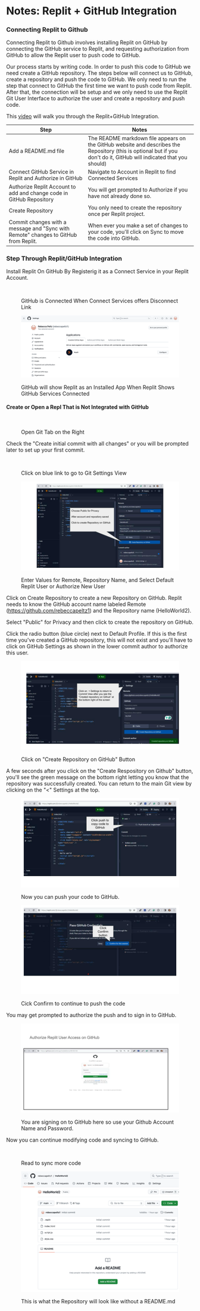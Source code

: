 # Notes: Replit + GitHub Integration

### Connecting Replit to Github

Connecting Replit to Github involves installing Replit on GitHub by connecting the GitHub service to Replit, and requesting authorization from GitHub to allow the Replit user to push code to GitHub. &#x20;

Our process starts by writing code.  In order to push this code to GitHub we need create a GitHub repository.  The steps below will connect us to GitHub, create a repository and push the code to GitHub.  We only need to run the step that connect to GitHub the first time we want to push code from Replit.  After that, the connection will be setup and we only need to use the Replit Git User Interface to  authorize the user and create a repository and push code.

This [video](https://youtu.be/iKlMfhc9RJU?si=wkdcFoi85qjTZiIx) will walk you through the Replit+GitHub Integration.



<table><thead><tr><th width="271">Step</th><th width="405">Notes</th></tr></thead><tbody><tr><td>Add a README.md file</td><td>The README markdown file appears on the GitHub website and describes the Repository (this is optional but if you don't do it, GitHub will indicated that you should)</td></tr><tr><td>Connect GitHub Service in Replit and Authorize in GitHub</td><td>Navigate to Account in Replit to find Connected Services</td></tr><tr><td>Authorize Replit Account to add and change code in GitHub Repository</td><td>You will get prompted to Authorize if you have not already done so.</td></tr><tr><td>Create Repository</td><td>You only need to create the repository once per Replit project.</td></tr><tr><td>Commit changes with a message and "Sync with Remote" changes to GitHub from Replit.</td><td>When ever you make a set of changes to your code, you'll click on Sync to move the code into GitHub.</td></tr></tbody></table>



### Step Through Replit/GitHub Integration

Install Replit On GitHub By Registerig it as a Connect Service in your Replit Account.

<figure><img src="https://lh7-us.googleusercontent.com/T0aATqVHHa7x4FiqgTUT7OYpWHQn9ejr3fUeLIMhSRt5fYISoT5xjNnqeUAOd6OuDSB_WaCkitsCfyFlgQTFbJQ9KKrXUqN0N_DQlTK9mCutLIPGKhrAm_5WfcWM0HQ8_E0FDGQdWPftKRntP8G7qSeuYg=nw" alt=""><figcaption><p>GitHub is Connected When Connect Services offers Disconnect Link</p></figcaption></figure>

<figure><img src="../.gitbook/assets/image (2) (1) (1) (1).png" alt=""><figcaption><p>GitHub will show Replit as an Installed App When Replit Shows GitHub Services Connected</p></figcaption></figure>

#### Create or Open a Repl That is Not Integrated with GitHub&#x20;

<figure><img src="https://lh7-us.googleusercontent.com/6awpe8AEtWEsGQATZkSSUbItIv-86mppzDvuK9ZL50fsPJiTgTkDB961QhSMRveNRrM9J4SLZ_dOGN-4a4O3qVyTHABOJulpavexxxSs_etuwJ_var0lOmBYKYT12fB0inuTWtofGjR5UoKkJ9b007xvBA=nw" alt=""><figcaption><p>Open Git Tab on the Right</p></figcaption></figure>

Check the "Create initial commit with all changes" or you will be prompted later to set up your first commit.

<figure><img src="https://lh7-us.googleusercontent.com/GthiP9vhMdXyTBMiyLfGOghiHwZgRozjBvwDyxjSwlv0rzDmjL0B19YlhfGTACc8KFaA1sqqsiviooMjKQqw_4RsS8UZ6-d5LbPdt6VnUcRlfrOYDSFF7xyGxG5vaoCQGTiVlDT1kFWmK_0TxrPavL7zNA=nw" alt=""><figcaption><p>Click on blue link to go to Git Settings View</p></figcaption></figure>

<div data-full-width="true">

<figure><img src="../.gitbook/assets/image (1) (1) (1) (1) (1) (1).png" alt=""><figcaption><p>Enter Values for Remote, Repository Name, and Select Default Replit User or Authorize New User</p></figcaption></figure>

</div>

Click on Create Repository to create a new Repository on GitHub.  Replit needs to know the GitHub account name labeled Remote (https://github.com/rebeccapeltz1) and the Repository name (HelloWorld2). &#x20;

Select "Public" for Privacy and then click to create the repository on GitHub.

&#x20;Click the radio button (blue circle) next to Default Profile.  If this is the first time you've created a GitHub repository, this will not exist and you'll have to click on GitHub Settings as shown in the lower commit author to authorize this user.

&#x20;

<figure><img src="../.gitbook/assets/image (3) (1).png" alt=""><figcaption><p>Click on "Create Repository on GitHub" Button</p></figcaption></figure>

A few seconds after you click on the "Create Respository on Github" button, you'll see the green message on the bottom right letting you know that the repository was successfully created.  You can return to the main Git view by clicking on the "<" Settings at the top.



<figure><img src="../.gitbook/assets/image (4) (1).png" alt=""><figcaption><p>Now you can push your code to GitHub.</p></figcaption></figure>

<figure><img src="../.gitbook/assets/image (5).png" alt=""><figcaption><p>Cick Confirm to continue to push the code</p></figcaption></figure>

You may get prompted to authorize the push and to sign in to GitHub.

<figure><img src="../.gitbook/assets/image (6).png" alt=""><figcaption><p>You are signing on to GitHub here so use your Github Account Name and Password.</p></figcaption></figure>

Now you can continue modifying code and syncing to GitHub.

<figure><img src="https://lh7-us.googleusercontent.com/3LuvqWEQtznofTi7tgst5SgWkilAtfsYryekaEte_i-sX3Ej_9IZZZ0TPHbyTXqTe5_k8F7fzboH4e7M57qNpruQznCM4FmQSlxbgHAtMOxspxrVRaEf0pderzM6iGo9LnA9Tdc0w_lB7CiZGSxXtEFZyA=nw" alt=""><figcaption><p>Read to sync more code</p></figcaption></figure>

<figure><img src="../.gitbook/assets/image (7).png" alt=""><figcaption><p>This is what the Repository will look like without a README.md</p></figcaption></figure>
